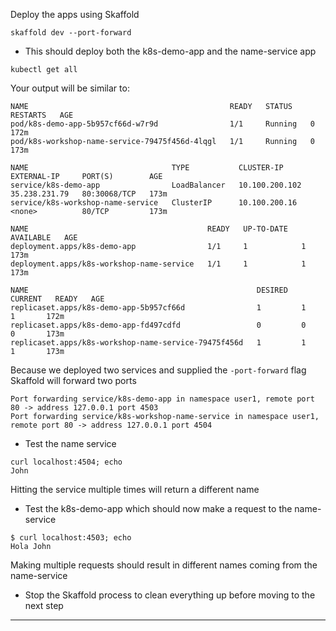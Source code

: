 

Deploy the apps using Skaffold

```execute-1
skaffold dev --port-forward

```



*   This should deploy both the k8s-demo-app and the name-service app


```execute-1
kubectl get all
```

Your output will be similar to:
```bsh
NAME                                             READY   STATUS    RESTARTS   AGE
pod/k8s-demo-app-5b957cf66d-w7r9d                1/1     Running   0          172m
pod/k8s-workshop-name-service-79475f456d-4lqgl   1/1     Running   0          173m

NAME                                TYPE           CLUSTER-IP       EXTERNAL-IP     PORT(S)        AGE
service/k8s-demo-app                LoadBalancer   10.100.200.102   35.238.231.79   80:30068/TCP   173m
service/k8s-workshop-name-service   ClusterIP      10.100.200.16    <none>          80/TCP         173m

NAME                                        READY   UP-TO-DATE   AVAILABLE   AGE
deployment.apps/k8s-demo-app                1/1     1            1           173m
deployment.apps/k8s-workshop-name-service   1/1     1            1           173m

NAME                                                   DESIRED   CURRENT   READY   AGE
replicaset.apps/k8s-demo-app-5b957cf66d                1         1         1       172m
replicaset.apps/k8s-demo-app-fd497cdfd                 0         0         0       173m
replicaset.apps/k8s-workshop-name-service-79475f456d   1         1         1       173m

```



Because we deployed two services and supplied the `-port-forward` flag Skaffold will forward two ports

```
Port forwarding service/k8s-demo-app in namespace user1, remote port 80 -> address 127.0.0.1 port 4503
Port forwarding service/k8s-workshop-name-service in namespace user1, remote port 80 -> address 127.0.0.1 port 4504

```



*   Test the name service


```
curl localhost:4504; echo
John
```


Hitting the service multiple times will return a different name



*   Test the k8s-demo-app which should now make a request to the name-service


```
$ curl localhost:4503; echo
Hola John
```


Making multiple requests should result in different names coming from the name-service



*   Stop the Skaffold process to clean everything up before moving to the next step



---



